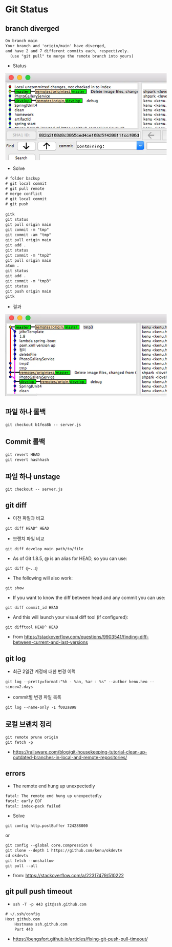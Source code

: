 # Git Status

## branch diverged
```
On branch main
Your branch and 'origin/main' have diverged,
and have 2 and 7 different commits each, respectively.
  (use "git pull" to merge the remote branch into yours)
```

- Status
<img src="images/branch-diverged.webp" alt="branch diverged" class="img">


- Solve

```
# folder backup
# git local commit
# git pull remote
# merge conflict
# git local commit
# git push

gitk
git status
git pull origin main
git commit -m "tmp"
git commit -am "tmp"
git pull origin main
git add .
git status
git commit -m "tmp2"
git pull origin main
atom .
git status
git add .
git commit -m "tmp3"
git status
git push origin main
gitk
```

- 결과

<img src="images/branch-merged.webp" alt="branch merged" class="img">



## 파일 하나 롤백
```
git checkout b1fea8b -- server.js
```

## Commit 롤백
```
git revert HEAD
git revert hashhash
```

## 파일 하나 unstage
```
git checkout -- server.js
```

## git diff
- 이전 파일과 비교
```
git diff HEAD^ HEAD
```

- 브랜치 파일 비교
```
git diff develop main path/to/file
```

- As of Git 1.8.5, @ is an alias for HEAD, so you can use:
```
git diff @~..@
```

- The following will also work:
```
git show
```

- If you want to know the diff between head and any commit you can use:
```
git diff commit_id HEAD
```

- And this will launch your visual diff tool (if configured):
```
git difftool HEAD^ HEAD
```
- from https://stackoverflow.com/questions/9903541/finding-diff-between-current-and-last-versions

## git log
- 최근 2일간 계정에 대한 변경 이력
```
git log --pretty=format:"%h - %an, %ar : %s" --author kenu.heo --since=2.days
```

- commit별 변경 파일 목록
```
git log --name-only -1 f002a898
```

## 로컬 브랜치 정리
```
git remote prune origin
git fetch -p
```
- https://railsware.com/blog/git-housekeeping-tutorial-clean-up-outdated-branches-in-local-and-remote-repositories/

## errors
- The remote end hung up unexpectedly
```
fatal: The remote end hung up unexpectedly
fatal: early EOF
fatal: index-pack failed
```

- Solve

```
git config http.postBuffer 724288000
```

or

```
git config --global core.compression 0
git clone --depth 1 https://github.com/kenu/okdevtv
cd okdevtv
git fetch --unshallow
git pull --all
```
- from: https://stackoverflow.com/a/22317479/510222

## git pull push timeout

- `ssh -T -p 443 git@ssh.github.com`

```
# ~/.ssh/config
Host github.com
    Hostname ssh.github.com
    Port 443
```

- https://bengsfort.github.io/articles/fixing-git-push-pull-timeout/
